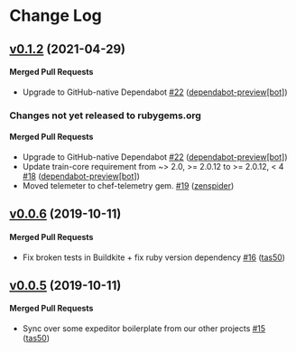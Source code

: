 # Change Log

<!-- latest_release 0.1.2 -->
## [v0.1.2](https://github.com/chef/chef-core/tree/v0.1.2) (2021-04-29)

#### Merged Pull Requests
- Upgrade to GitHub-native Dependabot [#22](https://github.com/chef/chef-core/pull/22) ([dependabot-preview[bot]](https://github.com/dependabot-preview[bot]))
<!-- latest_release -->

<!-- release_rollup since=0.0.6 -->
### Changes not yet released to rubygems.org

#### Merged Pull Requests
- Upgrade to GitHub-native Dependabot [#22](https://github.com/chef/chef-core/pull/22) ([dependabot-preview[bot]](https://github.com/dependabot-preview[bot])) <!-- 0.1.2 -->
- Update train-core requirement from ~&gt; 2.0, &gt;= 2.0.12 to &gt;= 2.0.12, &lt; 4 [#18](https://github.com/chef/chef-core/pull/18) ([dependabot-preview[bot]](https://github.com/dependabot-preview[bot])) <!-- 0.1.1 -->
- Moved telemeter to chef-telemetry gem. [#19](https://github.com/chef/chef-core/pull/19) ([zenspider](https://github.com/zenspider)) <!-- 0.1.0 -->
<!-- release_rollup -->

<!-- latest_stable_release -->
## [v0.0.6](https://github.com/chef/chef-core/tree/v0.0.6) (2019-10-11)

#### Merged Pull Requests
- Fix broken tests in Buildkite + fix ruby version dependency [#16](https://github.com/chef/chef-core/pull/16) ([tas50](https://github.com/tas50))
<!-- latest_stable_release -->

## [v0.0.5](https://github.com/chef/chef-core/tree/v0.0.5) (2019-10-11)

#### Merged Pull Requests
- Sync over some expeditor boilerplate from our other projects [#15](https://github.com/chef/chef-core/pull/15) ([tas50](https://github.com/tas50))
